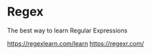 # Regex
The best way to learn Regular Expressions

https://regexlearn.com/learn
https://regexr.com/
